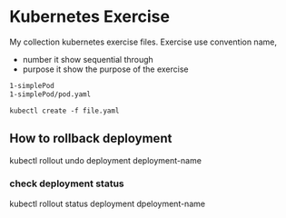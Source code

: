 # Kubernetes Exercise

My collection kubernetes exercise files.
Exercise use convention name, <number-purpose>
- number it show sequential through
- purpose it show the purpose of the exercise
``` bash 
1-simplePod 
1-simplePod/pod.yaml
```


```
kubectl create -f file.yaml
```

## How to rollback deployment
kubectl rollout undo deployment deployment-name

### check deployment status
kubectl rollout status deployment dpeloyment-name
